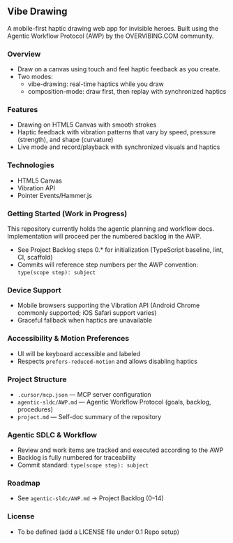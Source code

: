 ## Vibe Drawing

A mobile-first haptic drawing web app for invisible heroes. Built using the Agentic Workflow Protocol (AWP) by the OVERVIBING.COM community.

### Overview
- Draw on a canvas using touch and feel haptic feedback as you create.
- Two modes:
  - vibe-drawing: real-time haptics while you draw
  - composition-mode: draw first, then replay with synchronized haptics

### Features
- Drawing on HTML5 Canvas with smooth strokes
- Haptic feedback with vibration patterns that vary by speed, pressure (strength), and shape (curvature)
- Live mode and record/playback with synchronized visuals and haptics

### Technologies
- HTML5 Canvas
- Vibration API
- Pointer Events/Hammer.js

### Getting Started (Work in Progress)
This repository currently holds the agentic planning and workflow docs. Implementation will proceed per the numbered backlog in the AWP.
- See Project Backlog steps 0.* for initialization (TypeScript baseline, lint, CI, scaffold)
- Commits will reference step numbers per the AWP convention: `type(scope step): subject`

### Device Support
- Mobile browsers supporting the Vibration API (Android Chrome commonly supported; iOS Safari support varies)
- Graceful fallback when haptics are unavailable

### Accessibility & Motion Preferences
- UI will be keyboard accessible and labeled
- Respects `prefers-reduced-motion` and allows disabling haptics

### Project Structure
- `.cursor/mcp.json` — MCP server configuration
- `agentic-sldc/AWP.md` — Agentic Workflow Protocol (goals, backlog, procedures)
- `project.md` — Self-doc summary of the repository

### Agentic SDLC & Workflow
- Review and work items are tracked and executed according to the AWP
- Backlog is fully numbered for traceability
- Commit standard: `type(scope step): subject`

### Roadmap
- See `agentic-sldc/AWP.md` → Project Backlog (0–14)

### License
- To be defined (add a LICENSE file under 0.1 Repo setup)

